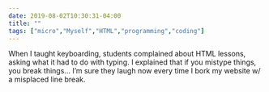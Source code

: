 ```yaml
---
date: 2019-08-02T10:30:31-04:00
title: ""
tags: ["micro","Myself","HTML","programming","coding"]
---
```

When I taught keyboarding, students complained about HTML lessons, asking what it had to do with typing. I explained that if you mistype things, you break things... I’m sure they laugh now every time I bork my website w/ a misplaced line break.
